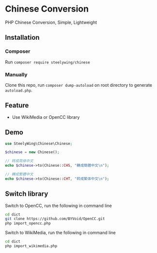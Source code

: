 # Chinese Conversion
PHP Chinese Conversion, Simple, Lightweight

## Installation
### Composer
Run `composer require steelywing/chinese`

### Manually
Clone this repo, run `composer dump-autoload` on root directory to 
generate `autoload.php`.

## Feature
- Use WikiMedia or OpenCC library

## Demo
```php
use SteelyWing\Chinese\Chinese;

$chinese = new Chinese();

// 转成简体中文
echo $chinese->to(Chinese::CHS, "轉成簡體中文\n");

// 轉成繁體中文
echo $chinese->to(Chinese::CHT, "转成繁体中文\n");
```

## Switch library
Switch to OpenCC, run the following in command line
```sh
cd dict
git clone https://github.com/BYVoid/OpenCC.git
php import_opencc.php
```

Switch to WikiMedia, run the following in command line
```sh
cd dict
php import_wikimedia.php
```
